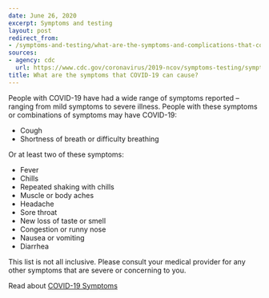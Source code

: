 ```yaml
---
date: June 26, 2020
excerpt: Symptoms and testing
layout: post
redirect_from:
- /symptoms-and-testing/what-are-the-symptoms-and-complications-that-covid-19-can-cause/
sources:
- agency: cdc
  url: https://www.cdc.gov/coronavirus/2019-ncov/symptoms-testing/symptoms.html
title: What are the symptoms that COVID-19 can cause?
---
```


People with COVID-19 have had a wide range of symptoms reported – ranging from mild symptoms to severe illness. People with these symptoms or combinations of symptoms may have COVID-19:

- Cough
- Shortness of breath or difficulty breathing

Or at least two of these symptoms:

- Fever
- Chills
- Repeated shaking with chills
- Muscle or body aches
- Headache
- Sore throat
- New loss of taste or smell
- Congestion or runny nose
- Nausea or vomiting
- Diarrhea

This list is not all inclusive. Please consult your medical provider for any other symptoms that are severe or concerning to you.

Read about [COVID-19 Symptoms](https://www.cdc.gov/coronavirus/2019-ncov/symptoms-testing/symptoms.html)